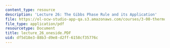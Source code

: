 ```yaml
---
content_type: resource
description: 'Lecture 26: The Gibbs Phase Rule and its Application'
file: https://ol-ocw-studio-app-qa.s3.amazonaws.com/courses/3-00-thermodynamics-of-materials-fall-2002/df5d18e388b3d9e8d2ff6158cf35776c_lecture_26_oneside.PDF
file_type: application/pdf
resourcetype: Document
title: lecture_26_oneside.PDF
uid: df5d18e3-88b3-d9e8-d2ff-6158cf35776c
---
```

